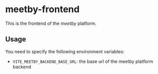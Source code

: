 # meetby-frontend

This is the frontend of the *meetby* platform.

## Usage
You need to specify the following environment variables:
- `VITE_MEETBY_BACKEND_BASE_URL`: the base url of the meetby platform backend